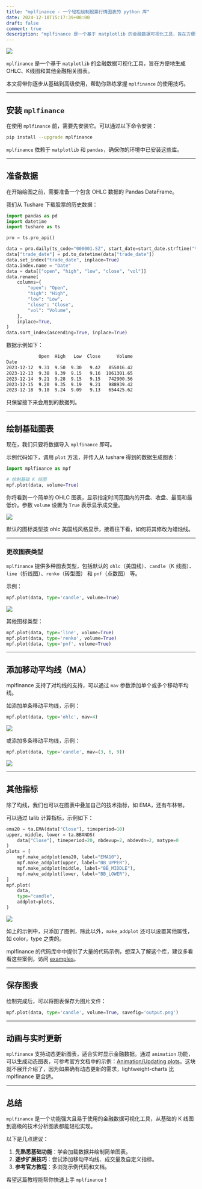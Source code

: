 ```yaml
---
title: "mplfinance - 一个轻松绘制股票行情图表的 python 库"
date: 2024-12-10T15:17:39+08:00
draft: false
comment: true
description: "mplfinance 是一个基于 matplotlib 的金融数据可视化工具，旨在方便地生成 OHLC、K线图和其他金融相关图表。本教程将逐步带你从基础到高级使用，帮助你熟练掌握 `mplfinance` 的使用技巧。"
---
```


![](https://cdn.jsdelivr.net/gh/poloxue/images@2024-12/2024-12-11-mplfinance-chart-library-00.jpeg)

`mplfinance` 是一个基于 `matplotlib` 的金融数据可视化工具，旨在方便地生成 OHLC、K线图和其他金融相关图表。

本文将带你逐步从基础到高级使用，帮助你熟练掌握 `mplfinance` 的使用技巧。

---

## 安装 `mplfinance`

在使用 `mplfinance` 前，需要先安装它。可以通过以下命令安装：

```bash
pip install --upgrade mplfinance
```

`mplfinance` 依赖于 `matplotlib` 和 `pandas`，确保你的环境中已安装这些库。

---

## 准备数据

在开始绘图之前，需要准备一个包含 OHLC 数据的 Pandas DataFrame。

我们从 Tushare 下载股票的历史数据：

```python
import pandas as pd
import datetime
import tushare as ts

pro = ts.pro_api()

data = pro.daily(ts_code="000001.SZ", start_date=start_date.strftime("%Y%m%d"))
data["trade_date"] = pd.to_datetime(data["trade_date"])
data.set_index("trade_date", inplace=True)
data.index.name = "Date"
data = data[["open", "high", "low", "close", "vol"]]
data.rename(
    columns={
        "open": "Open",
        "high": "High",
        "low": "Low",
        "close": "Close",
        "vol": "Volume",
    },
    inplace=True,
)
data.sort_index(ascending=True, inplace=True)
```

数据示例如下：

```bash
            Open  High   Low  Close      Volume
Date
2023-12-12  9.31  9.50  9.30   9.42   855016.42
2023-12-13  9.38  9.39  9.15   9.16  1061301.65
2023-12-14  9.21  9.28  9.15   9.15   742900.56
2023-12-15  9.20  9.35  9.19   9.21   988939.42
2023-12-18  9.18  9.24  9.09   9.13   654425.62
```

只保留接下来会用到的数据列。

---

## 绘制基础图表

现在，我们只要将数据导入 `mplfinance` 即可。

示例代码如下，调用 `plot` 方法，并传入从 tushare 得到的数据生成图表：

```python
import mplfinance as mpf

# 绘制基础 K 线图
mpf.plot(data, volume=True)
```

你将看到一个简单的 OHLC 图表，显示指定时间范围内的开盘、收盘、最高和最低价。参数 `volume` 设置为 `True` 表示显示成交量。

![](https://cdn.jsdelivr.net/gh/poloxue/images@2024-12/2024-12-11-mplfinance-chart-library-01.png)

默认的图标类型按 ohlc 美国线风格显示，接着往下看，如何将其修改为蜡烛线。

---

### 更改图表类型

`mplfinance` 提供多种图表类型，包括默认的 `ohlc`（美国线）、`candle`（K 线图）、`line`（折线图）、`renko`（砖型图） 和 `pnf`（点数图） 等。

示例：

```python
mpf.plot(data, type='candle', volume=True)
```

![](https://cdn.jsdelivr.net/gh/poloxue/images@2024-12/2024-12-11-mplfinance-chart-library-02.png)

其他图标类型：

```python
mpf.plot(data, type='line', volume=True)
mpf.plot(data, type='renko', volume=True)
mpf.plot(data, type='pnf', volume=True)
```

---

## 添加移动平均线（MA）

mplfinance 支持了对均线的支持，可以通过 `mav` 参数添加单个或多个移动平均线。

如添加单条移动平均线，示例：

```python
mpf.plot(data, type='ohlc', mav=4)
```

![](https://cdn.jsdelivr.net/gh/poloxue/images@2024-12/2024-12-11-mplfinance-chart-library-03.png)

或添加多条移动平均线，示例：

```python
mpf.plot(data, type='candle', mav=(3, 6, 9))
```

![](https://cdn.jsdelivr.net/gh/poloxue/images@2024-12/2024-12-11-mplfinance-chart-library-04.png)

---

## 其他指标

除了均线，我们也可以在图表中叠加自己的技术指标，如 EMA，还有布林带。

可以通过 talib 计算指标，示例如下：

```python
ema20 = ta.EMA(data["Close"], timeperiod=10)
upper, middle, lower = ta.BBANDS(
    data["Close"], timeperiod=20, nbdevup=2, nbdevdn=2, matype=0
)
plots = [
    mpf.make_addplot(ema20, label="EMA10"),
    mpf.make_addplot(upper, label="BB_UPPER"),
    mpf.make_addplot(middle, label="BB_MIDDLE"),
    mpf.make_addplot(lower, label="BB_LOWER"),
]
mpf.plot(
    data,
    type="candle",
    addplot=plots,
)
```

![](https://cdn.jsdelivr.net/gh/poloxue/images@2024-12/2024-12-11-mplfinance-chart-library-05-v2.png)

如上的示例中，只添加了图例，除此以外，`make_addplot` 还可以设置其他属性，如 color，type 之类的。

mplfinance 的代码库中中提供了大量的代码示例，想深入了解这个库，建议多看看这些案例，访问 [examples](https://github.com/matplotlib/mplfinance/tree/master/examples)。

---

## 保存图表

绘制完成后，可以将图表保存为图片文件：

```python
mpf.plot(data, type='candle', volume=True, savefig='output.png')
```

---

## 动画与实时更新

`mplfinance` 支持动态更新图表，适合实时显示金融数据。通过 `animation` 功能，可以生成动态图表，可参考官方文档中的示例：[Animation/Updating plots](https://github.com/matplotlib/mplfinance/blob/master/markdown/animation.md)。这块就不展开介绍了，因为如果确有动态更新的需求，lightweight-charts 比 mplfinance 更合适。



---

## 总结

`mplfinance` 是一个功能强大且易于使用的金融数据可视化工具，从基础的 K 线图到高级的技术分析图表都能轻松实现。

以下是几点建议：

1. **先熟悉基础功能**：学会加载数据并绘制简单图表。
2. **逐步扩展技巧**：尝试添加移动平均线、成交量及自定义指标。
3. **参考官方教程**：多浏览示例代码和文档。

希望这篇教程能帮你快速上手 `mplfinance`！
